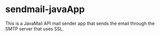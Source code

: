 # sendmail-javaApp
This is a  JavaMail API mail sender app that sends the email through the SMTP server that uses SSL.
